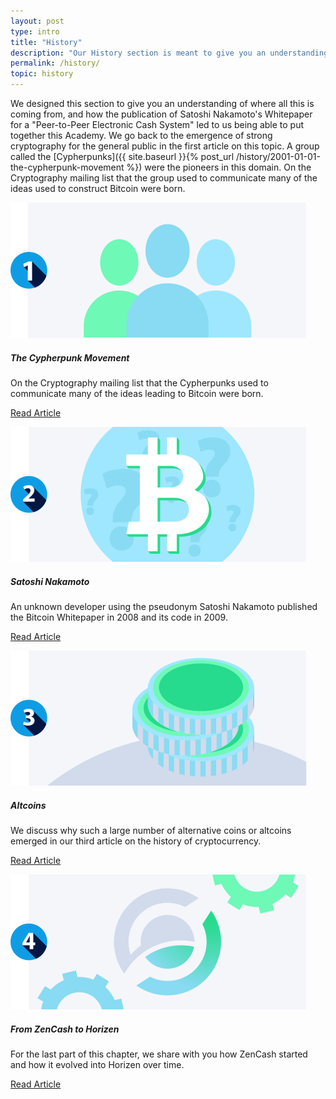 ```yaml
---
layout: post
type: intro
title: "History"
description: "Our History section is meant to give you an understanding of where blockchain technology is coming from."
permalink: /history/
topic: history
---
```


We designed this section to give you an understanding of where all this is coming from, and how the publication of Satoshi Nakamoto's Whitepaper for a "Peer-to-Peer Electronic Cash System" led to us being able to put together this Academy. We go back to the emergence of strong cryptography for the general public in the first article on this topic. A group called the [Cypherpunks]({{ site.baseurl }}{% post_url /history/2001-01-01-the-cypherpunk-movement %}) were the pioneers in this domain. On the Cryptography mailing list that the group used to communicate many of the ideas used to construct Bitcoin were born.


<div class="row mt-5">
    <div class="col-md-3">
        <a href="{{ site.baseurl }}{% post_url /history/2001-01-01-the-cypherpunk-movement %}">
            <img src="/assets/post_files/history/intro/cyberpunks.svg" alt="The Cypherpunk Movement" />
        </a>
    </div>
    <div class="col-md-9">
        <h5 class="intro-article-title">The Cypherpunk Movement</h5>
        <p class="mb-1">
            On the Cryptography mailing list that the Cypherpunks used to communicate many of the ideas leading to Bitcoin were born.
        </p>
        <p class="mb-0">
            <a class="font-weight-bold" href="{{ site.baseurl }}{% post_url /history/2001-01-01-the-cypherpunk-movement %}">Read Article</a>
        </p>
    </div>
</div>

<div class="row mt-5">
    <div class="col-md-3">
        <a href="{{ site.baseurl }}{% post_url /history/2001-01-02-satoshi-nakamoto %}">
            <img src="/assets/post_files/history/intro/satoshi.svg" alt="Satoshi Nakamoto" />
        </a>
    </div>
    <div class="col-md-9">
        <h5 class="intro-article-title">Satoshi Nakamoto</h5>
        <p class="mb-1">
            An unknown developer using the pseudonym Satoshi Nakamoto published the Bitcoin Whitepaper in 2008 and its code in 2009.
        </p>
        <p class="mb-0">
            <a class="font-weight-bold" href="{{ site.baseurl }}{% post_url /history/2001-01-02-satoshi-nakamoto %}">Read Article</a>
        </p>
    </div>
</div>

<div class="row mt-5">
    <div class="col-md-3">
        <a href="{{ site.baseurl }}{% post_url /history/2001-01-03-altcoins %}">
            <img src="/assets/post_files/history/intro/altcoin.svg" alt="Altcoins" />
        </a>
    </div>
    <div class="col-md-9">
        <h5 class="intro-article-title">Altcoins</h5>
        <p class="mb-1">
            We discuss why such a large number of alternative coins or altcoins emerged in our third article on the history of cryptocurrency.
        </p>
        <p class="mb-0">
            <a class="font-weight-bold" href="{{ site.baseurl }}{% post_url /history/2001-01-03-altcoins %}">Read Article</a>
        </p>
    </div>
</div>

<div class="row mt-5">
    <div class="col-md-3">
        <a href="{{ site.baseurl }}{% post_url /history/2001-01-04-from-zencash-to-horizen %}">
            <img src="/assets/post_files/history/intro/from_zencash.svg" alt="From ZenCash to Horizen" />
        </a>
    </div>
    <div class="col-md-9">
        <h5 class="intro-article-title">From ZenCash to Horizen</h5>
        <p class="mb-1">
            For the last part of this chapter, we share with you how ZenCash started and how it evolved into Horizen over time.
        </p>
        <p class="mb-0">
            <a class="font-weight-bold" href="{{ site.baseurl }}{% post_url /history/2001-01-04-from-zencash-to-horizen %}">Read Article</a>
        </p>
    </div>
</div>
